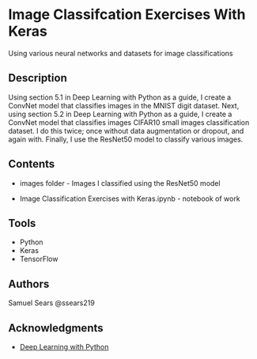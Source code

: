 # Image Classifcation Exercises With Keras

Using various neural networks and datasets for image classifications

## Description

Using section 5.1 in Deep Learning with Python as a guide, I create a ConvNet model that classifies images in the MNIST digit dataset. Next, using section 5.2 in Deep Learning with Python as a guide, I create a ConvNet model that classifies images CIFAR10 small images classification dataset. I do this twice; once without data augmentation or dropout, and again with. Finally, I use the ResNet50 model to classify various images.

## Contents

* images folder - Images I classified using the ResNet50 model

* Image Classification Exercises with Keras.ipynb - notebook of work

## Tools
* Python
* Keras
* TensorFlow

## Authors

Samuel Sears @ssears219

## Acknowledgments

* [Deep Learning with Python](https://www.manning.com/books/deep-learning-with-python)
